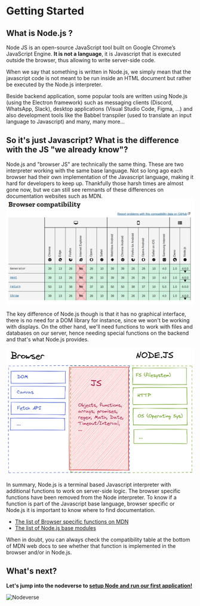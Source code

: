# Getting Started

## What is Node.js ?

Node JS is an open-source JavaScript tool built on Google Chrome’s JavaScript Engine. **It is not a language**, it is Javascript that is executed outside the browser, thus allowing to write server-side code.

When we say that something is written in Node.js, we simply mean that the javascript code is not meant to be run inside an HTML document but rather be executed by the Node.js interpreter.

Beside backend application, some popular tools are written using Node.js (using the Electron framework) such as messaging clients (Discord, WhatsApp, Slack), desktop applications (Visual Studio Code, Figma, ...) and also development tools like the Babbel transpiler (used to translate an input language to Javascript) and many, many more...

## So it's just Javascript? What is the difference with the JS "we already know"?

Node.js and "browser JS" are technically the same thing. These are two interpreter working with the same base language. Not so long ago each browser had their own implementation of the Javascript language, making it hard for developers to keep up. Thankfully those harsh times are almost gone now, but we can still see remnants of these differences on documentation websites such as MDN.
![MDN Compatibility Table](./MDN_compat.png)

The key difference of Node.js though is that it has no graphical interface, there is no need for a DOM library for instance, since we won't be working with displays. On the other hand, we'll need functions to work with files and databases on our server, hence needing special functions on the backend and that's what Node.js provides.

![Browser JS vs Node.js](./browser_vs_node.png)

In summary, Node.js is a terminal based Javascript interpreter with additional functions to work on server-side logic. The browser specific functions have been removed from the Node interpreter. To know if a function is part of the Javascript base language, browser specific or Node.js it is important to know where to find documentation.

- [The list of Browser specific functions on MDN](https://developer.mozilla.org/en-US/docs/Web/API)
- [The list of Node.js base modules](https://nodejs.org/dist/latest-v16.x/docs/api/)

When in doubt, you can always check the compatibility table at the bottom of MDN web docs to see whether that function is implemented in the browser and/or in Node.js.

## What's next?

**Let's jump into the nodeverse to [setup Node and run our first application!](../2.Our-First-App/)**

![Nodeverse](./nodeverse.gif)

